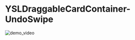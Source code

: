 # YSLDraggableCardContainer-UndoSwipe

![demo_video](https://cloud.githubusercontent.com/assets/16254613/19884649/f49c2af4-a044-11e6-8556-4a8875e9269f.gif)

